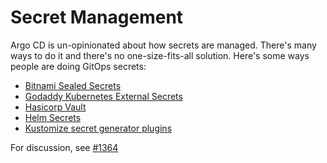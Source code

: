 # Secret Management

Argo CD is un-opinionated about how secrets are managed. There's many ways to do it and there's no one-size-fits-all solution. Here's some ways people are doing GitOps secrets:

* [Bitnami Sealed Secrets](https://github.com/bitnami-labs/sealed-secrets)
* [Godaddy Kubernetes External Secrets](https://github.com/godaddy/kubernetes-external-secrets)
* [Hasicorp Vault](https://www.vaultproject.io)
* [Helm Secrets](https://github.com/futuresimple/helm-secrets)
* [Kustomize secret generator plugins](https://github.com/kubernetes-sigs/kustomize/blob/fd7a353df6cece4629b8e8ad56b71e30636f38fc/examples/kvSourceGoPlugin.md#secret-values-from-anywhere)

For discussion, see [#1364](https://github.com/argoproj/argo-cd/issues/1364)